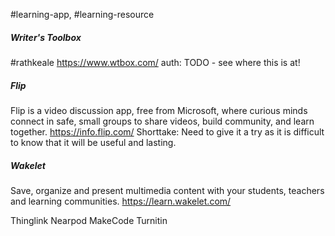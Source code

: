 #learning-app, #learning-resource


##### Writer's Toolbox
#rathkeale
https://www.wtbox.com/
auth: TODO - see where this is at!
 

##### Flip
Flip is a video discussion app, free from Microsoft, where curious minds connect in safe, small groups to share videos, build community, and learn together.
https://info.flip.com/
Shorttake: Need to give it a try as it is difficult to know that it will be useful and lasting.

##### Wakelet
Save, organize and present multimedia content with your students, teachers and learning communities.
https://learn.wakelet.com/

Thinglink 
Nearpod
MakeCode
Turnitin